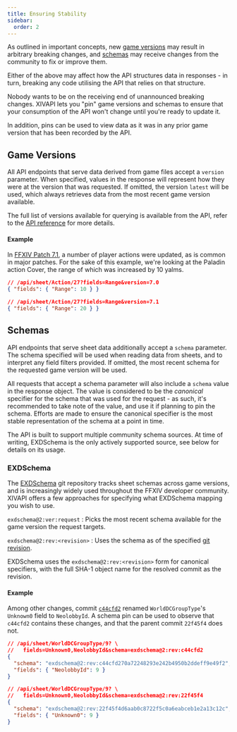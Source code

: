 ```yaml
---
title: Ensuring Stability
sidebar:
  order: 2
---
```


As outlined in important concepts, new [game versions][versions] may result in
arbitrary breaking changes, and [schemas] may receive changes from the community
to fix or improve them.

Either of the above may affect how the API structures data in responses - in
turn, breaking any code utilising the API that relies on that structure.

Nobody wants to be on the receiving end of unannounced breaking changes. XIVAPI
lets you "pin" game versions and schemas to ensure that your consumption of the
API won't change until you're ready to update it.

In addition, pins can be used to view data as it was in any prior game version
that has been recorded by the API.

[versions]: /docs/guides/concepts/#versions
[schemas]: /docs/guides/concepts/#schemas

## Game Versions

All API endpoints that serve data derived from game files accept a `version`
parameter. When specified, values in the response will represent how they were
at the version that was requested. If omitted, the version `latest` will be
used, which always retrieves data from the most recent game version available.

The full list of versions available for querying is available from the API,
refer to the [API reference][version-reference] for more details.

[version-reference]: /api/docs#tag/versions/GET/version

#### Example

In [FFXIV Patch 7.1][7-1-battle-system], a number of player actions were
updated, as is common in major patches. For the sake of this example, we're
looking at the Paladin action Cover, the range of which was increased by 10
yalms.

```json /version=7.[01]/ /"Range": ([12]0)/
// /api/sheet/Action/27?fields=Range&version=7.0
{ "fields": { "Range": 10 } }

// /api/sheet/Action/27?fields=Range&version=7.1
{ "fields": { "Range": 20 } }
```

[7-1-battle-system]: https://na.finalfantasyxiv.com/lodestone/topics/detail/9b42b2425f3a680caea3281ccd65c99677cb00e2/#random-507446d7e879c2a5e054cacddefcd58f77df3e3d

## Schemas

API endpoints that serve sheet data additionally accept a `schema` parameter.
The schema specified will be used when reading data from sheets, and to
interpret any field filters provided. If omitted, the most recent schema for the
requested game version will be used.

All requests that accept a schema parameter will also include a `schema` value
in the response object. The value is considered to be the _canonical_ specifier
for the schema that was used for the request - as such, it's recommended to take
note of the value, and use it if planning to pin the schema. Efforts are made to
ensure the canonical specifier is the most stable representation of the schema
at a point in time.

The API is built to support multiple community schema sources. At time of
writing, EXDSchema is the only actively supported source, see below for details
on its usage.

### EXDSchema

The [EXDSchema][exdschema] git repository tracks sheet schemas across game
versions, and is increasingly widely used throughout the FFXIV developer
community. XIVAPI offers a few approaches for specifying what EXDSchema mapping
you wish to use.

`exdschema@2:ver:request`
: Picks the most recent schema available for the game version the request targets.

`exdschema@2:rev:<revision>`
: Uses the schema as of the specified [git revision](https://git-scm.com/docs/revisions).

EXDSchema uses the `exdschema@2:rev:<revision>` form for canonical specifiers,
with the full SHA-1 object name for the resolved commit as the revision.

[exdschema]: https://github.com/xivdev/EXDSchema

#### Example

Among other changes, commit [`c44cfd2`][c44cfd2] renamed `WorldDCGroupType`'s
`Unknown0` field to `NeolobbyId`. A schema pin can be used to observe that
`c44cfd2` contains these changes, and that the parent commit `22f45f4` does not.

```json frame="none" /=(exdschema@2:rev:\w+)/ "\"NeolobbyId\"" "\"Unknown0\""
// /api/sheet/WorldDCGroupType/9? \
//   fields=Unknown0,NeolobbyId&schema=exdschema@2:rev:c44cfd2
{
  "schema": "exdschema@2:rev:c44cfd270a72248293e242b4950b2ddeff9e49f2",
  "fields": { "NeolobbyId": 9 }
}

// /api/sheet/WorldDCGroupType/9? \
//   fields=Unknown0,NeolobbyId&schema=exdschema@2:rev:22f45f4
{
  "schema": "exdschema@2:rev:22f45f4d6aab0c8722f5c0a6eabceb1e2a13c12c",
  "fields": { "Unknown0": 9 }
}
```

[c44cfd2]: https://github.com/xivdev/EXDSchema/commit/c44cfd270a72248293e242b4950b2ddeff9e49f2#diff-8d8a405e3d212bddee99cb53ef265fd0498a88df2027f3aa6fa41b1b7353bd7c
